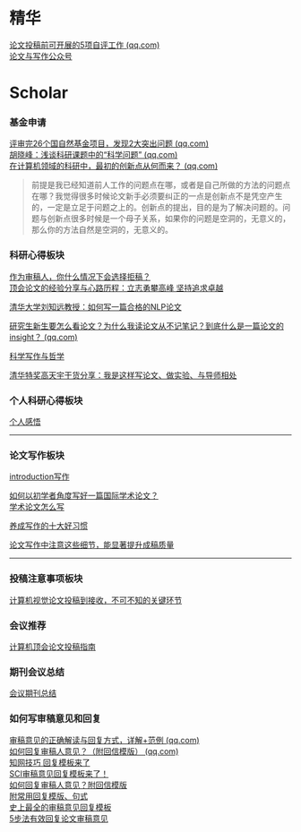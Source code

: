 # 精华
[论文投稿前可开展的5项自评工作 (qq.com)](https://mp.weixin.qq.com/s/e__Uc6hiq3dzpexPE_nMfA) \
[论文与写作公众号](special_information/index)

# Scholar
### 基金申请
[评审完26个国自然基金项目，发现2大突出问题 (qq.com)](https://mp.weixin.qq.com/s/lQHl4VSBsIZkZeHKE5XhZQ) \
[胡晓峰：浅谈科研课题中的“科学问题” (qq.com)](https://mp.weixin.qq.com/s/4mSi3CBDwBUsVittF52MiQ) \
[在计算机领域的科研中，最初的创新点从何而来？ (qq.com)](https://mp.weixin.qq.com/s/izMZ7q0TUeTdnzxIHA1i6Q)
> 前提是我已经知道前人工作的问题点在哪，或者是自己所做的方法的问题点在哪？我觉得很多时候论文新手必须要纠正的一点是创新点不是凭空产生的，一定是立足于问题之上的。创新点的提出，目的是为了解决问题的。问题与创新点很多时候是一个母子关系，如果你的问题是空洞的，无意义的，那么你的方法自然是空洞的，无意义的。

### 科研心得板块
[作为审稿人，你什么情况下会选择拒稿？](https://mp.weixin.qq.com/s/1ILaALdu_C8-lgY5RbL65g) \
[顶会论文的经验分享与心路历程：立志勇攀高峰 坚持追求卓越](https://mp.weixin.qq.com/s/J0atxc05c3xFd_bXxejQpQ)

[清华大学刘知远教授：如何写一篇合格的NLP论文](https://mp.weixin.qq.com/s/X48Cm58eub_sULlLRk-VIA)

[研究生新生要怎么看论文？为什么我读论文从不记笔记？到底什么是一篇论文的insight？ (qq.com)](https://mp.weixin.qq.com/s?__biz=MzkzOTI1NzYxMw==&mid=2247484352&idx=1&sn=f450fc39c5f734034b2626166a45ec99&chksm=c2f2f9a2f58570b4a2b7666dabf5bac9882791bfd1d0ac027758b38f5fb28205a32e001df45d&scene=21#wechat_redirect)

[科学写作与哲学](https://zhuanlan.zhihu.com/p/433168083)

[清华特奖高天宇干货分享：我是这样写论文、做实验、与导师相处](https://mp.weixin.qq.com/s/iaNTQ5WnLIpqNlytGa7N4g)

### 个人科研心得板块

[个人感悟](myreview/index)

---
### 论文写作板块


[introduction写作](https://mp.weixin.qq.com/s/pdrKll2ro84Vr6UdO9uYlQ)

[如何以初学者角度写好一篇国际学术论文？](https://mp.weixin.qq.com/s/sjEXXiAKcAH4dvzbXttvdw) \
[学术论文怎么写](https://mp.weixin.qq.com/s/yGjl19pNJ-CgaPErTUQl9w)

[养成写作的十大好习惯](https://mp.weixin.qq.com/s/sSSp0cjUsK4VSTebKofF_w)

[论文写作中注意这些细节，能显著提升成稿质量](https://mp.weixin.qq.com/s/QoZbJxeRcrqZC6rV06zmRg)


---

### 投稿注意事项板块

[计算机视觉论文投稿到接收，不可不知的关键环节](https://mp.weixin.qq.com/s/_1eNCOtPiUXNkzuvMG_xbA)



### 会议推荐

[计算机顶会论文投稿指南](https://bbs.cvmart.net/articles/5959)



### 期刊会议总结

[会议期刊总结](paper_submit/index)

### 如何写审稿意见和回复
[审稿意见的正确解读与回复方式，详解+范例 (qq.com)](https://mp.weixin.qq.com/s/VwimUQ2vHWjNSIbUA071Zw) \
[如何回复审稿人意见？（附回信模版） (qq.com)](https://mp.weixin.qq.com/s/aL8cAJj4knPVl7TgC76BDQ) \
[知网技巧 回复模板来了](https://mp.weixin.qq.com/s/1euEstmkHAwBuJmkujMJXw) \
[SCI审稿意见回复模板来了！](https://mp.weixin.qq.com/s/hIMepciwcZHP4Ze7NMDSMQ) \
[如何回复审稿人意见？附回信模版](https://mp.weixin.qq.com/s/aL8cAJj4knPVl7TgC76BDQ) \
[附常用回复模版、句式](https://mp.weixin.qq.com/s/RiwXDH5l5uclggB6-bH-5g) \
[史上最全的审稿意见回复模板](https://mp.weixin.qq.com/s/_lY8j6RVGShdYkxMbLhGKA) \
[5步法有效回复论文审稿意见](https://mp.weixin.qq.com/s/9mwndZX0f0Hf6mPtPzwfMw)

